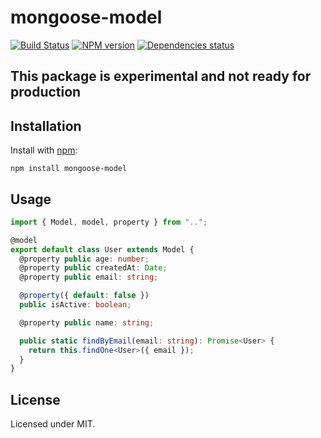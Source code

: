 # mongoose-model
[![Build Status](https://travis-ci.org/megahertz/mongoose-model.svg?branch=master)](https://travis-ci.org/megahertz/mongoose-model)
[![NPM version](https://badge.fury.io/js/mongoose-model.svg)](https://badge.fury.io/js/mongoose-model)
[![Dependencies status](https://david-dm.org/megahertz/mongoose-model/status.svg)](https://david-dm.org/megahertz/mongoose-model)

## This package is experimental and not ready for production

## Installation

Install with [npm](https://npmjs.org/package/mongoose-model):

    npm install mongoose-model

## Usage

```typescript
import { Model, model, property } from "..";

@model
export default class User extends Model {
  @property public age: number;
  @property public createdAt: Date;
  @property public email: string;

  @property({ default: false })
  public isActive: boolean;

  @property public name: string;

  public static findByEmail(email: string): Promise<User> {
    return this.findOne<User>({ email });
  }
}
```
## License

Licensed under MIT.
